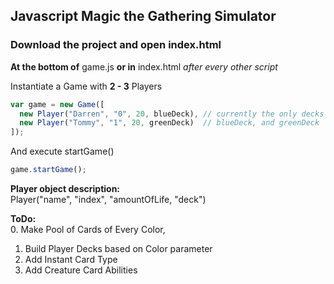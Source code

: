 ## Javascript Magic the Gathering Simulator

### Download the project and open index.html

**At the bottom of** game.js **or in** index.html *after every other script*

Instantiate a Game with **2 - 3** Players
```javascript
var game = new Game([
  new Player("Darren", "0", 20, blueDeck), // currently the only decks are
  new Player("Tommy", "1", 20, greenDeck)  // blueDeck, and greenDeck
]);
```
And execute startGame()
```javascript
game.startGame();
```
**Player object description:**</br>
Player("name", "index", "amountOfLife, "deck")

**ToDo:**</br>
  0. Make Pool of Cards of Every Color,
  1. Build Player Decks based on Color parameter
  2. Add Instant Card Type
  4. Add Creature Card Abilities
